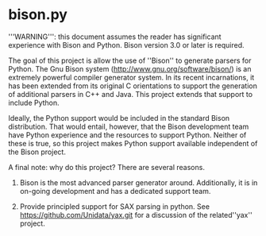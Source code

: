 bison.py
========

'''WARNING''': this document assumes the reader has
significant experience with Bison and Python.  Bison
version 3.0 or later is required.

The goal of this project is allow the use of ''Bison'' to
generate parsers for Python.  The Gnu Bison system
(http://www.gnu.org/software/bison/) is an extremely
powerful compiler generator system.  In its recent
incarnations, it has been extended from its original C
orientations to support the generation of additional parsers
in C++ and Java.  This project extends that support to
include Python.

Ideally, the Python support would be included in the
standard Bison distribution. That would entail, however,
that the Bison development team have Python experience and
the resources to support Python. Neither of these is true,
so this project makes Python support available independent
of the Bison project.

A final note: why do this project? There are several reasons.

1. Bison is the most advanced parser generator around. Additionally,
   it is in on-going development and has a dedicated support team.

2. Provide principled support for SAX parsing in python. See
   https://github.com/Unidata/yax.git for a discussion of the
   related''yax'' project.

